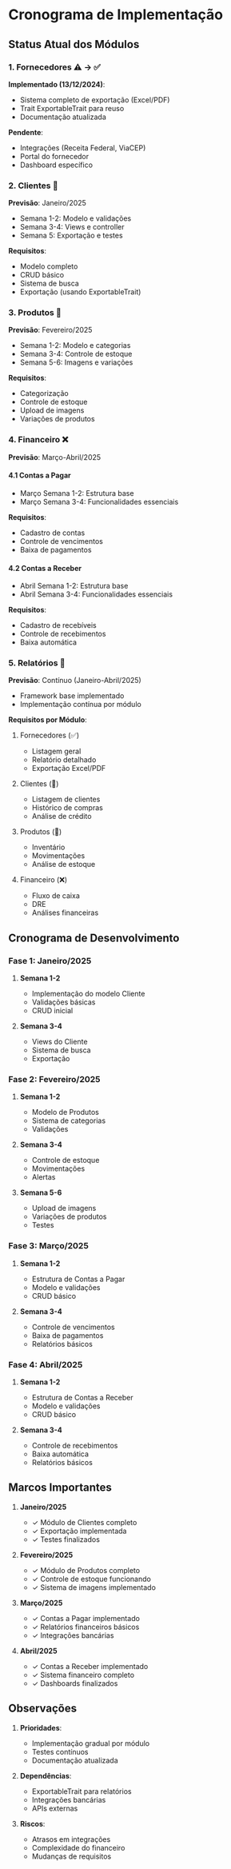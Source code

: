 # Cronograma de Implementação

## Status Atual dos Módulos

### 1. Fornecedores ⚠️ → ✅
**Implementado (13/12/2024)**:
- Sistema completo de exportação (Excel/PDF)
- Trait ExportableTrait para reuso
- Documentação atualizada

**Pendente**:
- Integrações (Receita Federal, ViaCEP)
- Portal do fornecedor
- Dashboard específico

### 2. Clientes 🔄
**Previsão**: Janeiro/2025
- Semana 1-2: Modelo e validações
- Semana 3-4: Views e controller
- Semana 5: Exportação e testes

**Requisitos**:
- Modelo completo
- CRUD básico
- Sistema de busca
- Exportação (usando ExportableTrait)

### 3. Produtos 🔄
**Previsão**: Fevereiro/2025
- Semana 1-2: Modelo e categorias
- Semana 3-4: Controle de estoque
- Semana 5-6: Imagens e variações

**Requisitos**:
- Categorização
- Controle de estoque
- Upload de imagens
- Variações de produtos

### 4. Financeiro ❌
**Previsão**: Março-Abril/2025

#### 4.1 Contas a Pagar
- Março Semana 1-2: Estrutura base
- Março Semana 3-4: Funcionalidades essenciais

**Requisitos**:
- Cadastro de contas
- Controle de vencimentos
- Baixa de pagamentos

#### 4.2 Contas a Receber
- Abril Semana 1-2: Estrutura base
- Abril Semana 3-4: Funcionalidades essenciais

**Requisitos**:
- Cadastro de recebíveis
- Controle de recebimentos
- Baixa automática

### 5. Relatórios 🔄
**Previsão**: Contínuo (Janeiro-Abril/2025)
- Framework base implementado
- Implementação contínua por módulo

**Requisitos por Módulo**:
1. Fornecedores (✅)
   - Listagem geral
   - Relatório detalhado
   - Exportação Excel/PDF

2. Clientes (🔄)
   - Listagem de clientes
   - Histórico de compras
   - Análise de crédito

3. Produtos (🔄)
   - Inventário
   - Movimentações
   - Análise de estoque

4. Financeiro (❌)
   - Fluxo de caixa
   - DRE
   - Análises financeiras

## Cronograma de Desenvolvimento

### Fase 1: Janeiro/2025
1. **Semana 1-2**
   - Implementação do modelo Cliente
   - Validações básicas
   - CRUD inicial

2. **Semana 3-4**
   - Views do Cliente
   - Sistema de busca
   - Exportação

### Fase 2: Fevereiro/2025
1. **Semana 1-2**
   - Modelo de Produtos
   - Sistema de categorias
   - Validações

2. **Semana 3-4**
   - Controle de estoque
   - Movimentações
   - Alertas

3. **Semana 5-6**
   - Upload de imagens
   - Variações de produtos
   - Testes

### Fase 3: Março/2025
1. **Semana 1-2**
   - Estrutura de Contas a Pagar
   - Modelo e validações
   - CRUD básico

2. **Semana 3-4**
   - Controle de vencimentos
   - Baixa de pagamentos
   - Relatórios básicos

### Fase 4: Abril/2025
1. **Semana 1-2**
   - Estrutura de Contas a Receber
   - Modelo e validações
   - CRUD básico

2. **Semana 3-4**
   - Controle de recebimentos
   - Baixa automática
   - Relatórios básicos

## Marcos Importantes

1. **Janeiro/2025**
   - ✓ Módulo de Clientes completo
   - ✓ Exportação implementada
   - ✓ Testes finalizados

2. **Fevereiro/2025**
   - ✓ Módulo de Produtos completo
   - ✓ Controle de estoque funcionando
   - ✓ Sistema de imagens implementado

3. **Março/2025**
   - ✓ Contas a Pagar implementado
   - ✓ Relatórios financeiros básicos
   - ✓ Integrações bancárias

4. **Abril/2025**
   - ✓ Contas a Receber implementado
   - ✓ Sistema financeiro completo
   - ✓ Dashboards finalizados

## Observações

1. **Prioridades**:
   - Implementação gradual por módulo
   - Testes contínuos
   - Documentação atualizada

2. **Dependências**:
   - ExportableTrait para relatórios
   - Integrações bancárias
   - APIs externas

3. **Riscos**:
   - Atrasos em integrações
   - Complexidade do financeiro
   - Mudanças de requisitos
